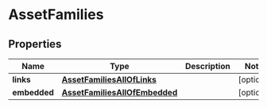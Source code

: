 

# AssetFamilies


## Properties

| Name | Type | Description | Notes |
|------------ | ------------- | ------------- | -------------|
|**links** | [**AssetFamiliesAllOfLinks**](AssetFamiliesAllOfLinks.md) |  |  [optional] |
|**embedded** | [**AssetFamiliesAllOfEmbedded**](AssetFamiliesAllOfEmbedded.md) |  |  [optional] |




